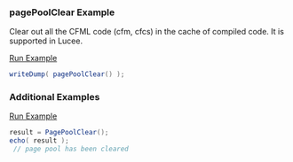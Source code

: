 ### pagePoolClear Example

Clear out all the CFML code (cfm, cfcs) in the cache of compiled code. It is supported in Lucee.

<a href="https://try.boxlang.io/?code=eJwrL8osSXUpzS3QUChITE8NyM%2FPcc5JTSzS0FTQtOYCAK2FCgc%3D" target="_blank">Run Example</a>

```java
writeDump( pagePoolClear() );

```


### Additional Examples

<a href="https://try.boxlang.io/?code=eJwrSi0uzSlRsFUISExPDcjPz3HOSU0s0tC05kpNzsjXUCiCyAP5Cvr6CgVARQoFQFUKGYnFCkmpqXkKySD1qSlcAH%2BEF%2Bo%3D" target="_blank">Run Example</a>

```java
result = PagePoolClear();
echo( result );
 // page pool has been cleared

```



